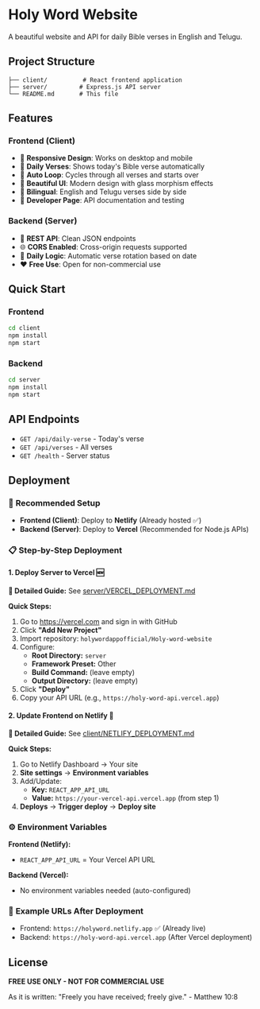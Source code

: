 # Holy Word Website

A beautiful website and API for daily Bible verses in English and Telugu.

## Project Structure

```
├── client/          # React frontend application
├── server/         # Express.js API server
└── README.md       # This file
```

## Features

### Frontend (Client)
- 📱 **Responsive Design**: Works on desktop and mobile
- 🌅 **Daily Verses**: Shows today's Bible verse automatically
- 🔄 **Auto Loop**: Cycles through all verses and starts over
- 🎨 **Beautiful UI**: Modern design with glass morphism effects
- 📖 **Bilingual**: English and Telugu verses side by side
- 🔗 **Developer Page**: API documentation and testing

### Backend (Server)
- 🚀 **REST API**: Clean JSON endpoints
- 🌐 **CORS Enabled**: Cross-origin requests supported
- 📅 **Daily Logic**: Automatic verse rotation based on date
- ❤️ **Free Use**: Open for non-commercial use

## Quick Start

### Frontend
```bash
cd client
npm install
npm start
```

### Backend
```bash
cd server
npm install
npm start
```

## API Endpoints

- `GET /api/daily-verse` - Today's verse
- `GET /api/verses` - All verses
- `GET /health` - Server status

## Deployment

### 🚀 **Recommended Setup**

- **Frontend (Client)**: Deploy to **Netlify** (Already hosted ✅)
- **Backend (Server)**: Deploy to **Vercel** (Recommended for Node.js APIs)

### 📋 **Step-by-Step Deployment**

#### **1. Deploy Server to Vercel** 🆕

**📖 Detailed Guide:** See [server/VERCEL_DEPLOYMENT.md](./server/VERCEL_DEPLOYMENT.md)

**Quick Steps:**
1. Go to https://vercel.com and sign in with GitHub
2. Click **"Add New Project"**
3. Import repository: `holywordappofficial/Holy-word-website`
4. Configure:
   - **Root Directory:** `server`
   - **Framework Preset:** Other
   - **Build Command:** (leave empty)
   - **Output Directory:** (leave empty)
5. Click **"Deploy"**
6. Copy your API URL (e.g., `https://holy-word-api.vercel.app`)

#### **2. Update Frontend on Netlify** 🔄

**📖 Detailed Guide:** See [client/NETLIFY_DEPLOYMENT.md](./client/NETLIFY_DEPLOYMENT.md)

**Quick Steps:**
1. Go to Netlify Dashboard → Your site
2. **Site settings** → **Environment variables**
3. Add/Update:
   - **Key:** `REACT_APP_API_URL`
   - **Value:** `https://your-vercel-api.vercel.app` (from step 1)
4. **Deploys** → **Trigger deploy** → **Deploy site**

### ⚙️ **Environment Variables**

**Frontend (Netlify):**
- `REACT_APP_API_URL` = Your Vercel API URL

**Backend (Vercel):**
- No environment variables needed (auto-configured)

### 📝 **Example URLs After Deployment**
- Frontend: `https://holyword.netlify.app` ✅ (Already live)
- Backend: `https://holy-word-api.vercel.app` (After Vercel deployment)

## License

**FREE USE ONLY - NOT FOR COMMERCIAL USE**

As it is written: "Freely you have received; freely give." - Matthew 10:8
